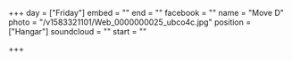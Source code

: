 +++
day = ["Friday"]
embed = ""
end = ""
facebook = ""
name = "Move D"
photo = "/v1583321101/Web_0000000025_ubco4c.jpg"
position = ["Hangar"]
soundcloud = ""
start = ""

+++
